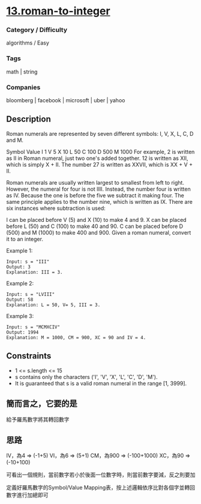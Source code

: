# [13.roman-to-integer](https://leetcode.com/problems/roman-to-integer)

### Category / Difficulty
algorithms / Easy

### Tags
math | string
	 		
### Companies
bloomberg | facebook | microsoft | uber | yahoo

## Description
Roman numerals are represented by seven different symbols: I, V, X, L, C, D and M.

Symbol       Value
I             1
V             5
X             10
L             50
C             100
D             500
M             1000
For example, 2 is written as II in Roman numeral, just two one's added together. 12 is written as XII, which is simply X + II. The number 27 is written as XXVII, which is XX + V + II.

Roman numerals are usually written largest to smallest from left to right. However, the numeral for four is not IIII. Instead, the number four is written as IV. Because the one is before the five we subtract it making four. The same principle applies to the number nine, which is written as IX. There are six instances where subtraction is used:

I can be placed before V (5) and X (10) to make 4 and 9. 
X can be placed before L (50) and C (100) to make 40 and 90. 
C can be placed before D (500) and M (1000) to make 400 and 900.
Given a roman numeral, convert it to an integer.

 

Example 1:
```
Input: s = "III"
Output: 3
Explanation: III = 3.
```

Example 2:
```
Input: s = "LVIII"
Output: 58
Explanation: L = 50, V= 5, III = 3.
```

Example 3:
```
Input: s = "MCMXCIV"
Output: 1994
Explanation: M = 1000, CM = 900, XC = 90 and IV = 4.
```
 
## Constraints
- 1 <= s.length <= 15
- s contains only the characters ('I', 'V', 'X', 'L', 'C', 'D', 'M').
- It is guaranteed that s is a valid roman numeral in the range [1, 3999].


## 簡而言之，它要的是
給予羅馬數字將其轉回數字

## 思路
IV，為4 => (-1+5)
VI，為6 => (5+1)
CM，為900 => (-100+1000)
XC，為90 => (-10+100)

可看出一個規則，當前數字若小於後面一位數字時，則當前數字要減，反之則要加

定義好羅馬數字的Symbol/Value Mapping表，按上述邏輯依序比對各個字並轉回數字進行加總即可



